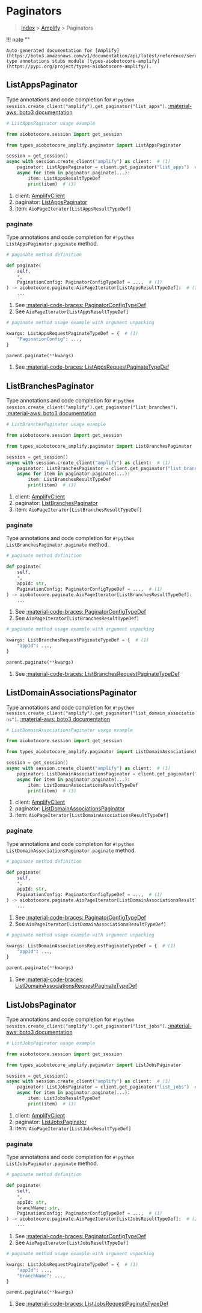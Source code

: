 # Paginators

> [Index](../README.md) > [Amplify](./README.md) > Paginators

!!! note ""

    Auto-generated documentation for [Amplify](https://boto3.amazonaws.com/v1/documentation/api/latest/reference/services/amplify.html#amplify)
    type annotations stubs module [types-aiobotocore-amplify](https://pypi.org/project/types-aiobotocore-amplify/).

## ListAppsPaginator

Type annotations and code completion for `#!python session.create_client("amplify").get_paginator("list_apps")`.
[:material-aws: boto3 documentation](https://boto3.amazonaws.com/v1/documentation/api/latest/reference/services/amplify/paginator/ListApps.html#Amplify.Paginator.ListApps)

```python
# ListAppsPaginator usage example

from aiobotocore.session import get_session

from types_aiobotocore_amplify.paginator import ListAppsPaginator

session = get_session()
async with session.create_client("amplify") as client:  # (1)
    paginator: ListAppsPaginator = client.get_paginator("list_apps")  # (2)
    async for item in paginator.paginate(...):
        item: ListAppsResultTypeDef
        print(item)  # (3)
```

1. client: [AmplifyClient](./client.md)
2. paginator: [ListAppsPaginator](./paginators.md#listappspaginator)
3. item: `AioPageIterator[ListAppsResultTypeDef]`


### paginate

Type annotations and code completion for `#!python ListAppsPaginator.paginate` method.

```python
# paginate method definition

def paginate(
    self,
    *,
    PaginationConfig: PaginatorConfigTypeDef = ...,  # (1)
) -> aiobotocore.paginate.AioPageIterator[ListAppsResultTypeDef]:  # (2)
    ...
```

1. See [:material-code-braces: PaginatorConfigTypeDef](./type_defs.md#paginatorconfigtypedef)
2. See `AioPageIterator[ListAppsResultTypeDef]`


```python
# paginate method usage example with argument unpacking

kwargs: ListAppsRequestPaginateTypeDef = {  # (1)
    "PaginationConfig": ...,
}

parent.paginate(**kwargs)
```

1. See [:material-code-braces: ListAppsRequestPaginateTypeDef](./type_defs.md#listappsrequestpaginatetypedef)
## ListBranchesPaginator

Type annotations and code completion for `#!python session.create_client("amplify").get_paginator("list_branches")`.
[:material-aws: boto3 documentation](https://boto3.amazonaws.com/v1/documentation/api/latest/reference/services/amplify/paginator/ListBranches.html#Amplify.Paginator.ListBranches)

```python
# ListBranchesPaginator usage example

from aiobotocore.session import get_session

from types_aiobotocore_amplify.paginator import ListBranchesPaginator

session = get_session()
async with session.create_client("amplify") as client:  # (1)
    paginator: ListBranchesPaginator = client.get_paginator("list_branches")  # (2)
    async for item in paginator.paginate(...):
        item: ListBranchesResultTypeDef
        print(item)  # (3)
```

1. client: [AmplifyClient](./client.md)
2. paginator: [ListBranchesPaginator](./paginators.md#listbranchespaginator)
3. item: `AioPageIterator[ListBranchesResultTypeDef]`


### paginate

Type annotations and code completion for `#!python ListBranchesPaginator.paginate` method.

```python
# paginate method definition

def paginate(
    self,
    *,
    appId: str,
    PaginationConfig: PaginatorConfigTypeDef = ...,  # (1)
) -> aiobotocore.paginate.AioPageIterator[ListBranchesResultTypeDef]:  # (2)
    ...
```

1. See [:material-code-braces: PaginatorConfigTypeDef](./type_defs.md#paginatorconfigtypedef)
2. See `AioPageIterator[ListBranchesResultTypeDef]`


```python
# paginate method usage example with argument unpacking

kwargs: ListBranchesRequestPaginateTypeDef = {  # (1)
    "appId": ...,
}

parent.paginate(**kwargs)
```

1. See [:material-code-braces: ListBranchesRequestPaginateTypeDef](./type_defs.md#listbranchesrequestpaginatetypedef)
## ListDomainAssociationsPaginator

Type annotations and code completion for `#!python session.create_client("amplify").get_paginator("list_domain_associations")`.
[:material-aws: boto3 documentation](https://boto3.amazonaws.com/v1/documentation/api/latest/reference/services/amplify/paginator/ListDomainAssociations.html#Amplify.Paginator.ListDomainAssociations)

```python
# ListDomainAssociationsPaginator usage example

from aiobotocore.session import get_session

from types_aiobotocore_amplify.paginator import ListDomainAssociationsPaginator

session = get_session()
async with session.create_client("amplify") as client:  # (1)
    paginator: ListDomainAssociationsPaginator = client.get_paginator("list_domain_associations")  # (2)
    async for item in paginator.paginate(...):
        item: ListDomainAssociationsResultTypeDef
        print(item)  # (3)
```

1. client: [AmplifyClient](./client.md)
2. paginator: [ListDomainAssociationsPaginator](./paginators.md#listdomainassociationspaginator)
3. item: `AioPageIterator[ListDomainAssociationsResultTypeDef]`


### paginate

Type annotations and code completion for `#!python ListDomainAssociationsPaginator.paginate` method.

```python
# paginate method definition

def paginate(
    self,
    *,
    appId: str,
    PaginationConfig: PaginatorConfigTypeDef = ...,  # (1)
) -> aiobotocore.paginate.AioPageIterator[ListDomainAssociationsResultTypeDef]:  # (2)
    ...
```

1. See [:material-code-braces: PaginatorConfigTypeDef](./type_defs.md#paginatorconfigtypedef)
2. See `AioPageIterator[ListDomainAssociationsResultTypeDef]`


```python
# paginate method usage example with argument unpacking

kwargs: ListDomainAssociationsRequestPaginateTypeDef = {  # (1)
    "appId": ...,
}

parent.paginate(**kwargs)
```

1. See [:material-code-braces: ListDomainAssociationsRequestPaginateTypeDef](./type_defs.md#listdomainassociationsrequestpaginatetypedef)
## ListJobsPaginator

Type annotations and code completion for `#!python session.create_client("amplify").get_paginator("list_jobs")`.
[:material-aws: boto3 documentation](https://boto3.amazonaws.com/v1/documentation/api/latest/reference/services/amplify/paginator/ListJobs.html#Amplify.Paginator.ListJobs)

```python
# ListJobsPaginator usage example

from aiobotocore.session import get_session

from types_aiobotocore_amplify.paginator import ListJobsPaginator

session = get_session()
async with session.create_client("amplify") as client:  # (1)
    paginator: ListJobsPaginator = client.get_paginator("list_jobs")  # (2)
    async for item in paginator.paginate(...):
        item: ListJobsResultTypeDef
        print(item)  # (3)
```

1. client: [AmplifyClient](./client.md)
2. paginator: [ListJobsPaginator](./paginators.md#listjobspaginator)
3. item: `AioPageIterator[ListJobsResultTypeDef]`


### paginate

Type annotations and code completion for `#!python ListJobsPaginator.paginate` method.

```python
# paginate method definition

def paginate(
    self,
    *,
    appId: str,
    branchName: str,
    PaginationConfig: PaginatorConfigTypeDef = ...,  # (1)
) -> aiobotocore.paginate.AioPageIterator[ListJobsResultTypeDef]:  # (2)
    ...
```

1. See [:material-code-braces: PaginatorConfigTypeDef](./type_defs.md#paginatorconfigtypedef)
2. See `AioPageIterator[ListJobsResultTypeDef]`


```python
# paginate method usage example with argument unpacking

kwargs: ListJobsRequestPaginateTypeDef = {  # (1)
    "appId": ...,
    "branchName": ...,
}

parent.paginate(**kwargs)
```

1. See [:material-code-braces: ListJobsRequestPaginateTypeDef](./type_defs.md#listjobsrequestpaginatetypedef)
